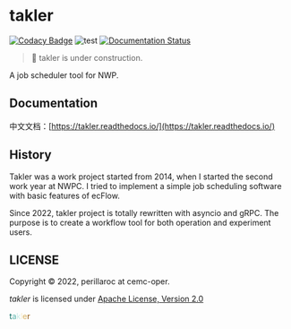 # takler

[![Codacy Badge](https://app.codacy.com/project/badge/Grade/0b6a58c078cb4af8a8745d034d456eaf)](https://www.codacy.com/gh/perillaroc/takler/dashboard?utm_source=github.com&amp;utm_medium=referral&amp;utm_content=perillaroc/takler&amp;utm_campaign=Badge_Grade)
![test](https://github.com/perillaroc/takler/actions/workflows/test.yml/badge.svg)
[![Documentation Status](https://readthedocs.org/projects/takler/badge/?version=latest)](https://takler.readthedocs.io/zh_CN/latest/?badge=latest)

> :construction: takler is under construction.

A job scheduler tool for NWP.

## Documentation

中文文档：[https://takler.readthedocs.io/](https://takler.readthedocs.io/)

## History

Takler was a work project started from 2014, when I started the second work year at NWPC.
I tried to implement a simple job scheduling software with basic features of ecFlow.

Since 2022, takler project is totally rewritten with asyncio and gRPC.
The purpose is to create a workflow tool for both operation and experiment users.

## LICENSE

Copyright &copy; 2022, perillaroc at cemc-oper.

*takler* is licensed under [Apache License, Version 2.0](./LICENSE)

<span style="color:#01665e">t</span><span style="color:#5ab4ac">a</span><span style="color:#c7eae5">k</span><span style="color:#f6e8c3">l</span><span style="color:#d8b365">e</span><span style="color:#8c510a">r</span>